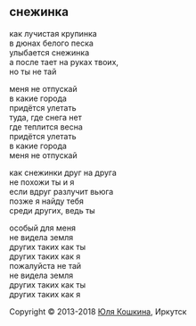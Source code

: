 ## снежинка

как лучистая крупинка  
в дюнах белого песка  
улыбается снежинка  
а после тает на руках твоих,  
но ты не тай  

меня не отпускай  
в какие города  
придётся улетать  
туда, где снега нет  
где теплится весна  
придётся улетать  
в какие города  
меня не отпускай  

как снежинки друг на друга  
не похожи ты и я  
если вдруг разлучит вьюга  
позже я найду тебя  
среди других, ведь ты  

особый для меня  
не видела земля  
других таких как ты  
других таких как я  
пожалуйста не тай  
не видела земля  
других таких как ты  
других таких как я  

Copyright © 2013-2018 [Юля Кошкина](https://vk.com/koshkamoroshka), Иркутск
